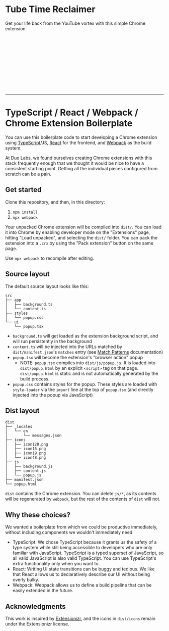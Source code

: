 # Tube Time Reclaimer

Get your life back from the YouTube vortex with this simple Chrome extension.

&nbsp;

&nbsp;

&nbsp;

&nbsp;

&nbsp;

&nbsp;

---

# TypeScript / React / Webpack / Chrome Extension Boilerplate

You can use this boilerplate code to start developing a Chrome extension using [TypeScript](https://www.typescriptlang.org/)/JS, [React](https://reactjs.org/) for the frontend, and [Webpack](https://webpack.js.org/) as the build system.

At Duo Labs, we found ourselves creating Chrome extensions with this stack frequently enough that we thought it would be nice to have a consistent starting point. Getting all the individual pieces configured from scratch can be a pain.

## Get started

Clone this repository, and then, in this directory:

1. `npm install`
2. `npx webpack`

Your unpacked Chrome extension will be compiled into `dist/`. You can load it into Chrome by enabling developer mode on the "Extensions" page, hitting "Load unpacked", and selecting the `dist/` folder. You can pack the extension into a `.crx` by using the "Pack extension" button on the same page.

Use `npx webpack` to recompile after editing.

## Source layout

The default source layout looks like this:

```
src
├── app
│   ├── background.ts
│   └── content.ts
├── styles
│   └── popup.css
└── ui
    └── popup.tsx
```

- `background.ts` will get loaded as the extension background script, and will run persistently in the background
- `content.ts` will be injected into the URLs matched by `dist/manifest.json`'s `matches` entry (see [Match Patterns](https://developer.chrome.com/extensions/match_patterns) documentation)
- `popup.tsx` will become the extension's "browser action" popup
  - NOTE: `popup.tsx` compiles into `dist/js/popup.js`. It is loaded into `dist/popup.html` by an explicit `<script>` tag on that page. `dist/popup.html` is static and is not automatically generated by the build process.
- `popup.css` contains styles for the popup. These styles are loaded with `style-loader` via the `import` line at the top of `popup.tsx` (and directly injected into the popup via JavaScript)

## Dist layout

```
dist
├── _locales
│   └── en
│       └── messages.json
├── icons
│   ├── icon128.png
│   ├── icon16.png
│   ├── icon19.png
│   └── icon48.png
├── js
│   ├── background.js
│   ├── content.js
│   └── popup.js
├── manifest.json
└── popup.html
```

`dist` contains the Chrome extension. You can delete `js/*`, as its contents will be regenerated by `webpack`, but the rest of the contents of `dist` will not.

## Why these choices?

We wanted a boilerplate from which we could be productive immediately, without including components we wouldn't immediately need.

- TypeScript: We chose TypeScript because it grants us the safety of a type system while still being accessible to developers who are only familiar with JavaScript. TypeScript is a typed superset of JavaScript, so all valid JavaScript is also valid TypeScript. You can use TypeScript's extra functionality only when you want to.
- React: Writing UI state transitions can be buggy and tedious. We like that React allows us to declaratively describe our UI without being overly bulky.
- Webpack: Webpack allows us to define a build pipeline that can be easily extended in the future.

## Acknowledgments

This work is inspired by [Extensionizr](https://github.com/altryne/extensionizr/), and the icons in `dist/icons` remain under the Extensionizr license.
